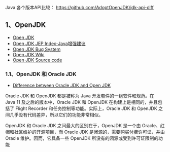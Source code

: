Java 各个版本API比较： https://github.com/AdoptOpenJDK/jdk-api-diff

## 1、OpenJDK

- [Open JDK](https://openjdk.org/)
- [Open JDK JEP Index-Java增强建议](https://openjdk.org/jeps/0)
- [Open JDK Bug System](https://bugs.openjdk.org/secure/Dashboard.jspa)
- [Open JDK Wiki](https://wiki.openjdk.org/)
- [Open JDK Source code](https://hg.openjdk.org/)

### 1.1、OpenJDK 和 Oracle JDK 

- [Difference between Oracle JDK and Open JDK](https://www.baeldung.com/oracle-jdk-vs-openjdk)

Oracle JDK 和 OpenJDK 都是被称为 Java 开发套件的一组软件和规范。在 Java 11 及之后的版本中，Oracle JDK 和 OpenJDK 在构建上是相同的，并且包括了 Flight Recorder 和任务控制等功能。实际上，Oracle JDK 和 OpenJDK 之间几乎没有代码差异，所以它们的功能非常相似。 

OpenJDK 和 Oracle JDK 之间最大的区别在于，OpenJDK 是一个由 Oracle、红帽和社区维护的开源项目，而 Oracle JDK 是闭源的，需要购买付费许可证，并由 Oracle 维护。因而，它具备一些 OpenJDK 所没有的闭源或受到许可证限制的功能

